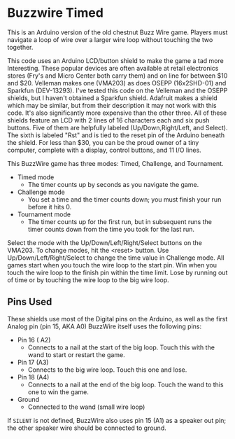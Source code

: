 # Buzzwire Timed

This is an Arduino version of the old chestnut Buzz Wire game. Players
must navigate a loop of wire over a larger wire loop without touching
the two together.

This code uses an Arduino LCD/button shield to make the game a tad
more Interesting.  These popular devices are often available at retail
electronics stores (Fry's and Micro Center both carry them) and on line for
between $10 and $20.  Velleman makes one (VMA203) as does OSEPP
(16x2SHD-01) and Sparkfun (DEV-13293).  I've tested this code on the
Velleman and the OSEPP shields, but I haven't obtained a Sparkfun
shield. Adafruit makes a shield which may be similar, but from their
description it may not work with this code. It's also significantly
more expensive than the other three. All of these shields feature an
LCD with 2 lines of 16 characters each and six push buttons. Five of
them are helpfully labeled (Up/Down,Right/Left, and Select). The sixth
is labeled "Rst" and is tied to the reset pin of the Arduino beneath
the shield.  For less than $30, you can be the proud owner of a tiny
computer, complete with a display, control buttons, and 11 I/O lines.

This BuzzWire game has three modes: Timed, Challenge, and Tournament.
- Timed mode
  - The timer counts up by seconds as you navigate the game.
- Challenge mode
  - You set a time and the timer counts down; you must finish your run before it hits 0.  
- Tournament mode
  - The timer counts up for the first run, but in subsequent runs the timer counts down from the
    time you took for the last run.


Select the mode with the Up/Down/Left/Right/Select buttons on the
VMA203. To change modes, hit the &lt;reset&gt; button. Use
Up/Down/Left/Right/Select to change the time value in Challenge mode.
All games start when you touch the wire loop to the start pin. Win when you
touch the wire loop to the finish pin within the time limit. Lose
by running out of time or by touching the wire loop to the big wire
loop.

## Pins Used

These shields use most of the Digital pins on the Arduino, as well as
the first Analog pin (pin 15, AKA A0) BuzzWire itself uses the
following pins:

- Pin 16 ( A2) 
  - Connects to a nail at the start of the big loop. Touch this with the wand to start or restart the game. 
- Pin 17 (A3)
  - Connects to the big wire loop.  Touch this one and lose.
- Pin 18 (A4)
  - Connects to a nail at the end of the big loop. Touch the wand to this one to win the game. 
- Ground
  - Connected to the wand (small wire loop) 

If ```SILENT``` is not defined, BuzzWire also uses pin 15 (A1) as a
speaker out pin; the other speaker wire should be connected to ground.


